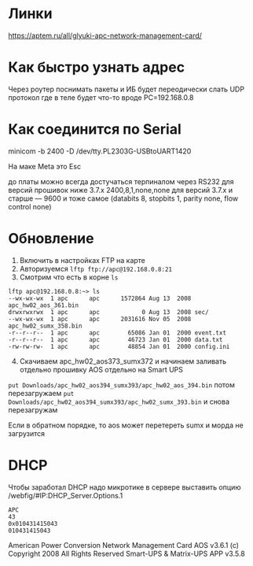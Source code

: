 Линки
=====
https://aptem.ru/all/glyuki-apc-network-management-card/

Как быстро узнать адрес
=====
Через роутер поснимать пакеты и ИБ будет переодически слать UDP протокол где в теле будет что-то вроде PC=192.168.0.8

Как соединится по Serial
=====
minicom -b 2400 -D /dev/tty.PL2303G-USBtoUART1420

На маке Meta это Esc

до платы можно всегда достучаться терпиналом через RS232 для версий прошивок ниже 3.7.х 2400,8,1,none,none для версий 3.7.х и старше — 9600 и тоже самое (databits 8, stopbits 1, parity none, flow control none)

Обновление
=====
1. Включить в настройках FTP на карте
2. Авторизуемся `lftp ftp://apc@192.168.0.8:21`
3. Смотрим что есть в корне `ls`

```
lftp apc@192.168.0.8:~> ls
--wx-wx-wx  1 apc      apc      1572864 Aug 13  2008 apc_hw02_aos_361.bin
drwxrwxrwx  1 apc      apc            0 Aug 13  2008 sec/
--wx-wx-wx  1 apc      apc      2031616 Nov 05  2008 apc_hw02_sumx_358.bin
-r--r--r--  1 apc      apc        65086 Jan 01  2000 event.txt
-r--r--r--  1 apc      apc        46723 Jan 01  2000 data.txt
-rw-rw-rw-  1 apc      apc        48854 Jan 01  2000 config.ini
```

4. Скачиваем apc_hw02_aos373_sumx372 и начинаем заливать отдельно прошивку AOS отдельно на Smart UPS

`put Downloads/apc_hw02_aos394_sumx393/apc_hw02_aos_394.bin` потом перезагружаем
`put Downloads/apc_hw02_aos394_sumx393/apc_hw02_sumx_393.bin` и снова перезагружам

Если в обратном порядке, то aos может перетереть sumx и морда не загрузится

DHCP
=====
Чтобы заработал DHCP надо микротике в сервере выставить опцию /webfig/#IP:DHCP_Server.Options.1 
```
APC
43
0x010431415043
010431415043
``` 



American Power Conversion               Network Management Card AOS      v3.6.1
(c) Copyright 2008 All Rights Reserved  Smart-UPS & Matrix-UPS APP       v3.5.8